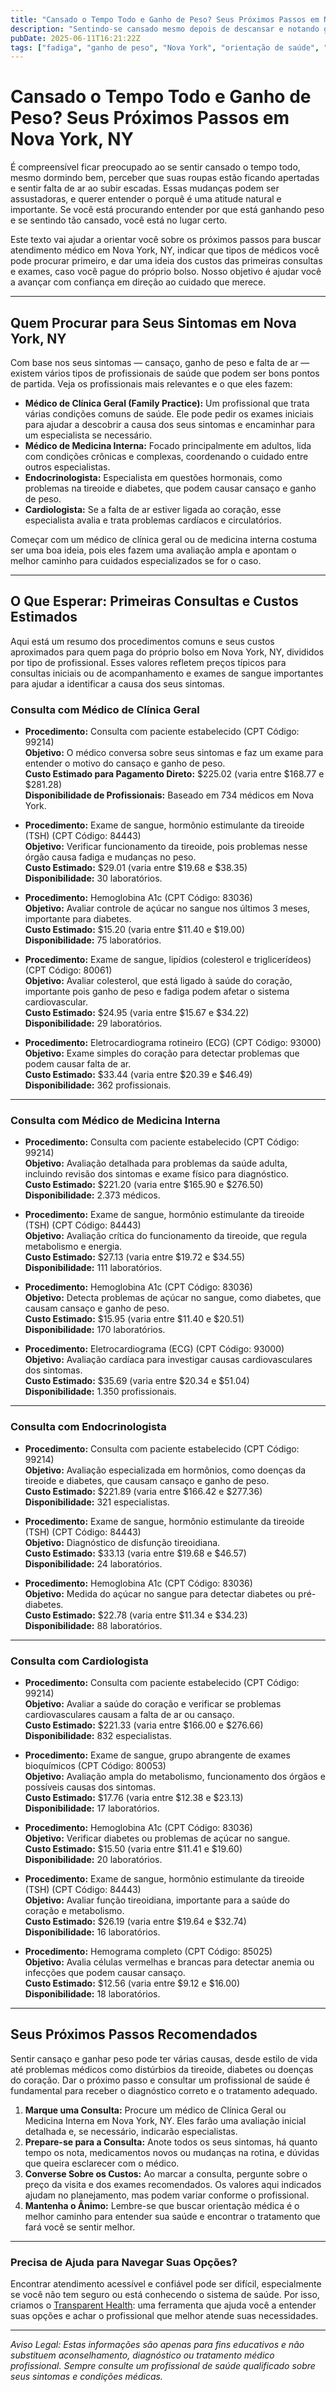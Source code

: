 ```yaml
---
title: "Cansado o Tempo Todo e Ganho de Peso? Seus Próximos Passos em Nova York, NY"
description: "Sentindo-se cansado mesmo depois de descansar e notando ganho de peso? Saiba quem procurar e o que esperar para o atendimento em Nova York, NY."
pubDate: 2025-06-11T16:21:22Z
tags: ["fadiga", "ganho de peso", "Nova York", "orientação de saúde", "consulta médica", "teste de tireoide", "cardiologia", "endocrinologia"]
---
```


# Cansado o Tempo Todo e Ganho de Peso? Seus Próximos Passos em Nova York, NY

É compreensível ficar preocupado ao se sentir cansado o tempo todo, mesmo dormindo bem, perceber que suas roupas estão ficando apertadas e sentir falta de ar ao subir escadas. Essas mudanças podem ser assustadoras, e querer entender o porquê é uma atitude natural e importante. Se você está procurando entender por que está ganhando peso e se sentindo tão cansado, você está no lugar certo.

Este texto vai ajudar a orientar você sobre os próximos passos para buscar atendimento médico em Nova York, NY, indicar que tipos de médicos você pode procurar primeiro, e dar uma ideia dos custos das primeiras consultas e exames, caso você pague do próprio bolso. Nosso objetivo é ajudar você a avançar com confiança em direção ao cuidado que merece.

---

## Quem Procurar para Seus Sintomas em Nova York, NY

Com base nos seus sintomas — cansaço, ganho de peso e falta de ar — existem vários tipos de profissionais de saúde que podem ser bons pontos de partida. Veja os profissionais mais relevantes e o que eles fazem:

- **Médico de Clínica Geral (Family Practice):** Um profissional que trata várias condições comuns de saúde. Ele pode pedir os exames iniciais para ajudar a descobrir a causa dos seus sintomas e encaminhar para um especialista se necessário.
- **Médico de Medicina Interna:** Focado principalmente em adultos, lida com condições crônicas e complexas, coordenando o cuidado entre outros especialistas.
- **Endocrinologista:** Especialista em questões hormonais, como problemas na tireoide e diabetes, que podem causar cansaço e ganho de peso.
- **Cardiologista:** Se a falta de ar estiver ligada ao coração, esse especialista avalia e trata problemas cardíacos e circulatórios.

Começar com um médico de clínica geral ou de medicina interna costuma ser uma boa ideia, pois eles fazem uma avaliação ampla e apontam o melhor caminho para cuidados especializados se for o caso.

---

## O Que Esperar: Primeiras Consultas e Custos Estimados

Aqui está um resumo dos procedimentos comuns e seus custos aproximados para quem paga do próprio bolso em Nova York, NY, divididos por tipo de profissional. Esses valores refletem preços típicos para consultas iniciais ou de acompanhamento e exames de sangue importantes para ajudar a identificar a causa dos seus sintomas.

### Consulta com Médico de Clínica Geral 

- **Procedimento:** Consulta com paciente estabelecido (CPT Código: 99214)  
  **Objetivo:** O médico conversa sobre seus sintomas e faz um exame para entender o motivo do cansaço e ganho de peso.  
  **Custo Estimado para Pagamento Direto:** $225.02 (varia entre $168.77 e $281.28)  
  **Disponibilidade de Profissionais:** Baseado em 734 médicos em Nova York.

- **Procedimento:** Exame de sangue, hormônio estimulante da tireoide (TSH) (CPT Código: 84443)  
  **Objetivo:** Verificar funcionamento da tireoide, pois problemas nesse órgão causa fadiga e mudanças no peso.  
  **Custo Estimado:** $29.01 (varia entre $19.68 e $38.35)  
  **Disponibilidade:** 30 laboratórios.

- **Procedimento:** Hemoglobina A1c (CPT Código: 83036)  
  **Objetivo:** Avaliar controle de açúcar no sangue nos últimos 3 meses, importante para diabetes.  
  **Custo Estimado:** $15.20 (varia entre $11.40 e $19.00)  
  **Disponibilidade:** 75 laboratórios.

- **Procedimento:** Exame de sangue, lipídios (colesterol e triglicerídeos) (CPT Código: 80061)  
  **Objetivo:** Avaliar colesterol, que está ligado à saúde do coração, importante pois ganho de peso e fadiga podem afetar o sistema cardiovascular.  
  **Custo Estimado:** $24.95 (varia entre $15.67 e $34.22)  
  **Disponibilidade:** 29 laboratórios.

- **Procedimento:** Eletrocardiograma rotineiro (ECG) (CPT Código: 93000)  
  **Objetivo:** Exame simples do coração para detectar problemas que podem causar falta de ar.  
  **Custo Estimado:** $33.44 (varia entre $20.39 e $46.49)  
  **Disponibilidade:** 362 profissionais.

---

### Consulta com Médico de Medicina Interna

- **Procedimento:** Consulta com paciente estabelecido (CPT Código: 99214)  
  **Objetivo:** Avaliação detalhada para problemas da saúde adulta, incluindo revisão dos sintomas e exame físico para diagnóstico.  
  **Custo Estimado:** $221.20 (varia entre $165.90 e $276.50)  
  **Disponibilidade:** 2.373 médicos.

- **Procedimento:** Exame de sangue, hormônio estimulante da tireoide (TSH) (CPT Código: 84443)  
  **Objetivo:** Avaliação crítica do funcionamento da tireoide, que regula metabolismo e energia.  
  **Custo Estimado:** $27.13 (varia entre $19.72 e $34.55)  
  **Disponibilidade:** 111 laboratórios.

- **Procedimento:** Hemoglobina A1c (CPT Código: 83036)  
  **Objetivo:** Detecta problemas de açúcar no sangue, como diabetes, que causam cansaço e ganho de peso.  
  **Custo Estimado:** $15.95 (varia entre $11.40 e $20.51)  
  **Disponibilidade:** 170 laboratórios.

- **Procedimento:** Eletrocardiograma (ECG) (CPT Código: 93000)  
  **Objetivo:** Avaliação cardíaca para investigar causas cardiovasculares dos sintomas.  
  **Custo Estimado:** $35.69 (varia entre $20.34 e $51.04)  
  **Disponibilidade:** 1.350 profissionais.

---

### Consulta com Endocrinologista

- **Procedimento:** Consulta com paciente estabelecido (CPT Código: 99214)  
  **Objetivo:** Avaliação especializada em hormônios, como doenças da tireoide e diabetes, que causam cansaço e ganho de peso.  
  **Custo Estimado:** $221.89 (varia entre $166.42 e $277.36)  
  **Disponibilidade:** 321 especialistas.

- **Procedimento:** Exame de sangue, hormônio estimulante da tireoide (TSH) (CPT Código: 84443)  
  **Objetivo:** Diagnóstico de disfunção tireoidiana.  
  **Custo Estimado:** $33.13 (varia entre $19.68 e $46.57)  
  **Disponibilidade:** 24 laboratórios.

- **Procedimento:** Hemoglobina A1c (CPT Código: 83036)  
  **Objetivo:** Medida do açúcar no sangue para detectar diabetes ou pré-diabetes.  
  **Custo Estimado:** $22.78 (varia entre $11.34 e $34.23)  
  **Disponibilidade:** 88 laboratórios.

---

### Consulta com Cardiologista

- **Procedimento:** Consulta com paciente estabelecido (CPT Código: 99214)  
  **Objetivo:** Avaliar a saúde do coração e verificar se problemas cardiovasculares causam a falta de ar ou cansaço.  
  **Custo Estimado:** $221.33 (varia entre $166.00 e $276.66)  
  **Disponibilidade:** 832 especialistas.

- **Procedimento:** Exame de sangue, grupo abrangente de exames bioquímicos (CPT Código: 80053)  
  **Objetivo:** Avaliação ampla do metabolismo, funcionamento dos órgãos e possíveis causas dos sintomas.  
  **Custo Estimado:** $17.76 (varia entre $12.38 e $23.13)  
  **Disponibilidade:** 17 laboratórios.

- **Procedimento:** Hemoglobina A1c (CPT Código: 83036)  
  **Objetivo:** Verificar diabetes ou problemas de açúcar no sangue.  
  **Custo Estimado:** $15.50 (varia entre $11.41 e $19.60)  
  **Disponibilidade:** 20 laboratórios.

- **Procedimento:** Exame de sangue, hormônio estimulante da tireoide (TSH) (CPT Código: 84443)  
  **Objetivo:** Avaliar função tireoidiana, importante para a saúde do coração e metabolismo.  
  **Custo Estimado:** $26.19 (varia entre $19.64 e $32.74)  
  **Disponibilidade:** 16 laboratórios.

- **Procedimento:** Hemograma completo (CPT Código: 85025)  
  **Objetivo:** Avalia células vermelhas e brancas para detectar anemia ou infecções que podem causar cansaço.  
  **Custo Estimado:** $12.56 (varia entre $9.12 e $16.00)  
  **Disponibilidade:** 18 laboratórios.

---

## Seus Próximos Passos Recomendados

Sentir cansaço e ganhar peso pode ter várias causas, desde estilo de vida até problemas médicos como distúrbios da tireoide, diabetes ou doenças do coração. Dar o próximo passo e consultar um profissional de saúde é fundamental para receber o diagnóstico correto e o tratamento adequado.

1. **Marque uma Consulta:** Procure um médico de Clínica Geral ou Medicina Interna em Nova York, NY. Eles farão uma avaliação inicial detalhada e, se necessário, indicarão especialistas.
2. **Prepare-se para a Consulta:** Anote todos os seus sintomas, há quanto tempo os nota, medicamentos novos ou mudanças na rotina, e dúvidas que queira esclarecer com o médico.
3. **Converse Sobre os Custos:** Ao marcar a consulta, pergunte sobre o preço da visita e dos exames recomendados. Os valores aqui indicados ajudam no planejamento, mas podem variar conforme o profissional.
4. **Mantenha o Ânimo:** Lembre-se que buscar orientação médica é o melhor caminho para entender sua saúde e encontrar o tratamento que fará você se sentir melhor.

---

### Precisa de Ajuda para Navegar Suas Opções?

Encontrar atendimento acessível e confiável pode ser difícil, especialmente se você não tem seguro ou está conhecendo o sistema de saúde. Por isso, criamos o [Transparent Health](https://transparenthealth.ai): uma ferramenta que ajuda você a entender suas opções e achar o profissional que melhor atende suas necessidades.

---

*Aviso Legal: Estas informações são apenas para fins educativos e não substituem aconselhamento, diagnóstico ou tratamento médico profissional. Sempre consulte um profissional de saúde qualificado sobre seus sintomas e condições médicas.*
